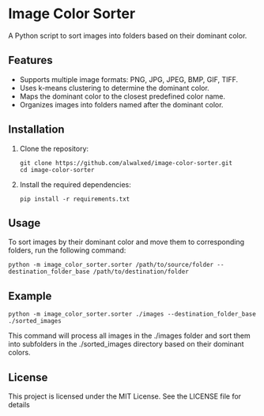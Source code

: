 # Image Color Sorter

A Python script to sort images into folders based on their dominant color.

## Features

- Supports multiple image formats: PNG, JPG, JPEG, BMP, GIF, TIFF.
- Uses k-means clustering to determine the dominant color.
- Maps the dominant color to the closest predefined color name.
- Organizes images into folders named after the dominant color.

## Installation

1. Clone the repository:
   ```
   git clone https://github.com/alwalxed/image-color-sorter.git
   cd image-color-sorter
   ```
2. Install the required dependencies:
   ```
   pip install -r requirements.txt
   ```

## Usage

To sort images by their dominant color and move them to corresponding folders, run the following command:

```
python -m image_color_sorter.sorter /path/to/source/folder --destination_folder_base /path/to/destination/folder
```

## Example

```
python -m image_color_sorter.sorter ./images --destination_folder_base ./sorted_images
```

This command will process all images in the ./images folder and sort them into subfolders in the ./sorted_images directory based on their dominant colors.

## License

This project is licensed under the MIT License. See the LICENSE file for details
